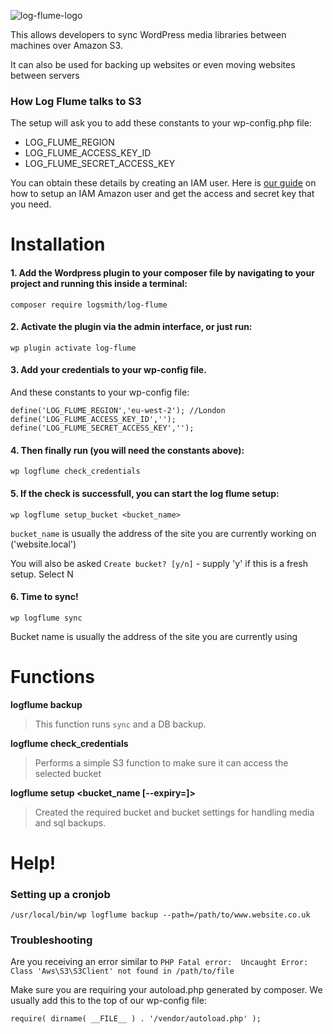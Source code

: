 ![log-flume-logo](https://cloud.githubusercontent.com/assets/1636310/24171665/407f51a2-0e7d-11e7-974f-f80e0c45e1ed.jpg)

This allows developers to sync WordPress media libraries between machines over Amazon S3.

It can also be used for backing up websites or even moving websites between servers

### How Log Flume talks to S3

The setup will ask you to add these constants to your wp-config.php file:

- LOG_FLUME_REGION
- LOG_FLUME_ACCESS_KEY_ID
- LOG_FLUME_SECRET_ACCESS_KEY

You can obtain these details by creating an IAM user. Here is [our guide](https://github.com/logsmith/log-flume/wiki/Getting-AWS-credentials) on how to setup an IAM Amazon user and get the access and secret key that you need.

# Installation

#### 1. Add the Wordpress plugin to your composer file by navigating to your project and running this inside a terminal:

```
composer require logsmith/log-flume
```

#### 2. Activate the plugin via the admin interface, or just run:

```
wp plugin activate log-flume
```

#### 3. Add your credentials to your wp-config file.

And these constants to your wp-config file:

```
define('LOG_FLUME_REGION','eu-west-2'); //London
define('LOG_FLUME_ACCESS_KEY_ID','');
define('LOG_FLUME_SECRET_ACCESS_KEY','');
```

#### 4. Then finally run (you will need the constants above):

```
wp logflume check_credentials
```

#### 5. If the check is successfull, you can start the log flume setup:

```
wp logflume setup_bucket <bucket_name>
```

`bucket_name` is usually the address of the site you are currently working on ('website.local')

You will also be asked `Create bucket? [y/n]` - supply 'y' if this is a fresh setup. Select N

#### 6. Time to sync!

```
wp logflume sync
```

Bucket name is usually the address of the site you are currently using



# Functions

**logflume backup**
> This function runs `sync` and a DB backup.

**logflume check_credentials**
> Performs a simple S3 function to make sure it can access the selected bucket

**logflume setup <bucket_name [--expiry=<number-of-days>]>**
> Created the required bucket and bucket settings for handling media and sql backups.

# Help!

### Setting up a cronjob



```
/usr/local/bin/wp logflume backup --path=/path/to/www.website.co.uk
```



### Troubleshooting

Are you receiving an error similar to `PHP Fatal error:  Uncaught Error: Class 'Aws\S3\S3Client' not found in /path/to/file`

Make sure you are requiring your autoload.php generated by composer. We usually add this to the top of our wp-config file:

```
require( dirname( __FILE__ ) . '/vendor/autoload.php' );
```
